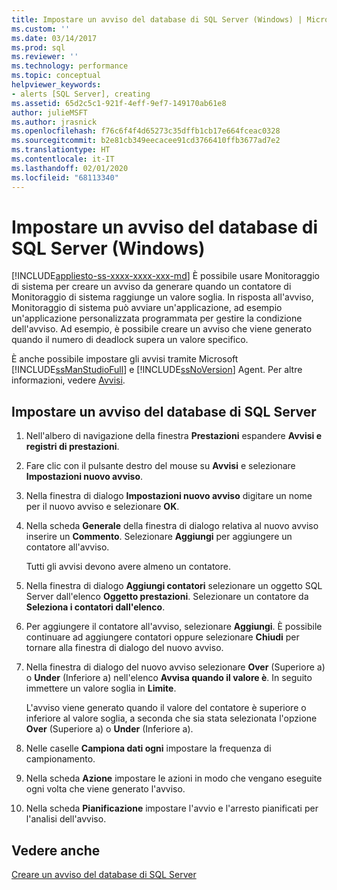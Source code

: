 ```yaml
---
title: Impostare un avviso del database di SQL Server (Windows) | Microsoft Docs
ms.custom: ''
ms.date: 03/14/2017
ms.prod: sql
ms.reviewer: ''
ms.technology: performance
ms.topic: conceptual
helpviewer_keywords:
- alerts [SQL Server], creating
ms.assetid: 65d2c5c1-921f-4eff-9ef7-149170ab61e8
author: julieMSFT
ms.author: jrasnick
ms.openlocfilehash: f76c6f4f4d65273c35dffb1cb17e664fceac0328
ms.sourcegitcommit: b2e81cb349eecacee91cd3766410ffb3677ad7e2
ms.translationtype: HT
ms.contentlocale: it-IT
ms.lasthandoff: 02/01/2020
ms.locfileid: "68113340"
---
```

# <a name="set-up-a-sql-server-database-alert-windows"></a>Impostare un avviso del database di SQL Server (Windows)
[!INCLUDE[appliesto-ss-xxxx-xxxx-xxx-md](../../includes/appliesto-ss-xxxx-xxxx-xxx-md.md)]
  È possibile usare Monitoraggio di sistema per creare un avviso da generare quando un contatore di Monitoraggio di sistema raggiunge un valore soglia. In risposta all'avviso, Monitoraggio di sistema può avviare un'applicazione, ad esempio un'applicazione personalizzata programmata per gestire la condizione dell'avviso. Ad esempio, è possibile creare un avviso che viene generato quando il numero di deadlock supera un valore specifico. 
  
 È anche possibile impostare gli avvisi tramite Microsoft [!INCLUDE[ssManStudioFull](../../includes/ssmanstudiofull-md.md)] e [!INCLUDE[ssNoVersion](../../includes/ssnoversion-md.md)] Agent. Per altre informazioni, vedere [Avvisi](../../ssms/agent/alerts.md).  
  
## <a name="set-up-a-sql-server-database-alert"></a>Impostare un avviso del database di SQL Server  
  
1. Nell'albero di navigazione della finestra **Prestazioni** espandere **Avvisi e registri di prestazioni**.  
  
2. Fare clic con il pulsante destro del mouse su **Avvisi** e selezionare **Impostazioni nuovo avviso**.
  
3. Nella finestra di dialogo **Impostazioni nuovo avviso** digitare un nome per il nuovo avviso e selezionare **OK**.  
  
4. Nella scheda **Generale** della finestra di dialogo relativa al nuovo avviso inserire un **Commento**. Selezionare **Aggiungi** per aggiungere un contatore all'avviso.  
  
     Tutti gli avvisi devono avere almeno un contatore.  
  
5. Nella finestra di dialogo **Aggiungi contatori** selezionare un oggetto SQL Server dall'elenco **Oggetto prestazioni**. Selezionare un contatore da **Seleziona i contatori dall'elenco**.  
  
6. Per aggiungere il contatore all'avviso, selezionare **Aggiungi**. È possibile continuare ad aggiungere contatori oppure selezionare **Chiudi** per tornare alla finestra di dialogo del nuovo avviso.  
  
7. Nella finestra di dialogo del nuovo avviso selezionare **Over** (Superiore a) o **Under** (Inferiore a) nell'elenco **Avvisa quando il valore è**. In seguito immettere un valore soglia in **Limite**.  
  
     L'avviso viene generato quando il valore del contatore è superiore o inferiore al valore soglia, a seconda che sia stata selezionata l'opzione **Over** (Superiore a) o **Under** (Inferiore a).  
  
8. Nelle caselle **Campiona dati ogni** impostare la frequenza di campionamento.  
  
9. Nella scheda **Azione** impostare le azioni in modo che vengano eseguite ogni volta che viene generato l'avviso.  
  
10. Nella scheda **Pianificazione** impostare l'avvio e l'arresto pianificati per l'analisi dell'avviso.  
  
## <a name="see-also"></a>Vedere anche  
 [Creare un avviso del database di SQL Server](../../relational-databases/performance-monitor/create-a-sql-server-database-alert.md)  
  
  
